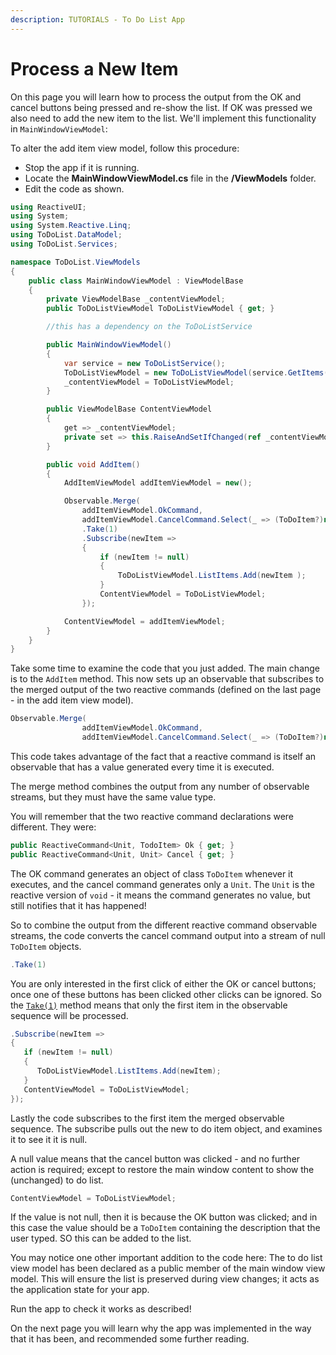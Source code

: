 ```yaml
---
description: TUTORIALS - To Do List App
---
```


# Process a New Item

On this page you will learn how to process the output from the OK and cancel buttons being pressed and re-show the list. If OK was pressed we also need to add the new item to the list. We'll implement this functionality in `MainWindowViewModel`:

To alter the add item view model, follow this procedure:

- Stop the app if it is running.
- Locate the **MainWindowViewModel.cs** file in the **/ViewModels** folder.
- Edit the code as shown.&#x20;

```csharp
using ReactiveUI;
using System;
using System.Reactive.Linq;
using ToDoList.DataModel;
using ToDoList.Services;

namespace ToDoList.ViewModels
{
    public class MainWindowViewModel : ViewModelBase
    {
        private ViewModelBase _contentViewModel;
        public ToDoListViewModel ToDoListViewModel { get; }

        //this has a dependency on the ToDoListService

        public MainWindowViewModel()
        {
            var service = new ToDoListService();
            ToDoListViewModel = new ToDoListViewModel(service.GetItems());
            _contentViewModel = ToDoListViewModel;
        }

        public ViewModelBase ContentViewModel
        {
            get => _contentViewModel;
            private set => this.RaiseAndSetIfChanged(ref _contentViewModel, value);
        }

        public void AddItem()
        {
            AddItemViewModel addItemViewModel = new();

            Observable.Merge(
                addItemViewModel.OkCommand,
                addItemViewModel.CancelCommand.Select(_ => (ToDoItem?)null))
                .Take(1)
                .Subscribe(newItem =>
                {
                    if (newItem != null)
                    {
                        ToDoListViewModel.ListItems.Add(newItem );
                    }
                    ContentViewModel = ToDoListViewModel;
                });

            ContentViewModel = addItemViewModel;
        }
    }
}
```

Take some time to examine the code that you just added. The main change is to the `AddItem` method. This now sets up an observable that subscribes to the merged output of the two reactive commands (defined on the last page - in the add item view model). &#x20;

```csharp
Observable.Merge(
                addItemViewModel.OkCommand,
                addItemViewModel.CancelCommand.Select(_ => (ToDoItem?)null))
```

This code takes advantage of the fact that a reactive command is itself an observable that has a value generated every time it is executed.&#x20;

The merge method combines the output from any number of observable streams, but they must have the same value type.

You will remember that the two reactive command declarations were different. They were:

```csharp
public ReactiveCommand<Unit, TodoItem> Ok { get; }
public ReactiveCommand<Unit, Unit> Cancel { get; }
```

The OK command generates an object of class `ToDoItem` whenever it executes, and the cancel command generates only a `Unit`. The `Unit` is the reactive version of `void` - it means the command generates no value, but still notifies that it has happened!&#x20;

So to combine the output from the different reactive command observable streams, the code converts the cancel command output into a stream of null `ToDoItem` objects.&#x20;

```csharp
.Take(1)
```

You are only interested in the first click of either the OK or cancel buttons; once one of these buttons has been clicked other clicks can be ignored. So the [`Take(1)`](https://reactivex.io/documentation/operators/take.html) method means that only the first item in the observable sequence will be processed.

```csharp
.Subscribe(newItem =>
{
   if (newItem != null)
   {
      ToDoListViewModel.ListItems.Add(newItem);
   }
   ContentViewModel = ToDoListViewModel;
});
```

Lastly the code subscribes to the first item the merged observable sequence. The subscribe pulls out the new to do item object, and examines it to see it it is null.

A null value means that the cancel button was clicked - and no further action is required; except to restore the main window content to show the (unchanged) to do list.

```csharp
ContentViewModel = ToDoListViewModel;
```

If the value is not null, then it is because the OK button was clicked; and in this case the value should be a `ToDoItem` containing the description that the user typed.  SO this can be added to the list.

You may notice one other important addition to the code here: The to do list view model has been declared as a public member of the main window view model. This will ensure the list is preserved during view changes; it acts as the application state for your app. &#x20;

Run the app to check it works as described!

On the next page you will learn why the app was implemented in the way that it has been, and recommended some further reading.&#x20;
